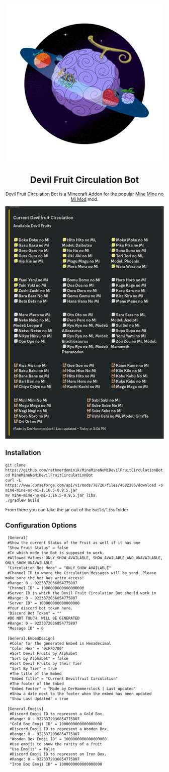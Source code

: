 <p align="center">
 <img src="src/main/resources/dfcirc.png" height="500" width="500"/>

<h1 align="center">Devil Fruit Circulation Bot</h1>

<p align="center"> Devil Fruit Circulation Bot is a Minecraft Addon for the popular <a href="https://www.curseforge.com/minecraft/mc-mods/mine-mine-no-mi"> Mine Mine no Mi Mod</a> mod.</p>

<p align="center">
 <img src="image.png"/>

## Installation

```
git clone https://github.com/rathmerdominik/MineMineNoMiDevilFruitCirculationBot.git
cd MineMineNoMiDevilFruitCirculationBot
curl -L https://www.curseforge.com/api/v1/mods/78726/files/4682386/download -o mine-mine-no-mi-1.16.5-0.9.5.jar
mv mine-mine-no-mi-1.16.5-0.9.5.jar libs
./gradlew build
```

From there you can take the jar out of the `build/libs` folder

## Configuration Options

```
 [General]
 #Show the current Status of the Fruit as well if it has one
 "Show Fruit Status" = false
 #In which mode the Bot is supposed to work.
 #Allowed Values: ONLY_SHOW_AVAILABLE, SHOW_AVAILABLE_AND_UNAVAILABLE, ONLY_SHOW_UNAVAILABLE
 "Circulation Bot Mode" = "ONLY_SHOW_AVAILABLE"
 #Channel ID to where the Circulation Messages will be send. Please make sure the bot has write access!
 #Range: 0 ~ 9223372036854775807
 "Channel ID" = 1000000000000000000
 #Server ID in which the Devil Fruit Circulation Bot should work in
 #Range: 0 ~ 9223372036854775807
 "Server ID" = 100000000000000000
 #Your discord bot token here.
 "Discord Bot Token" = ""
 #DO NOT TOUCH. WILL BE GENERATED
 #Range: 0 ~ 9223372036854775807
 "Message ID" = 0

 [General.EmbedDesign]
  #Color for the generated Embed in Hexadecimal
  "Color Hex" = "0xFFD700"
  #Sort Devil Fruits by Alphabet
  "Sort by Alphabet" = false
  #Sort Devil Fruits by their Tier
  "Sort By Tier" = true
  #The title of the Embed
  "Embed Title" = "Current Devilfruit Circulation"
  #The footer of the Embed
  "Embed Footer" = "Made by DerHammerclock | Last updated"
  #Show a date next to the footer when the embed has been updated
  "Show Last Updated" = true

 [General.Emojis]
  #Discord Emoji ID to represent a Gold Box.
  #Range: 0 ~ 9223372036854775807
  "Gold Box Emoji ID" = 1000000000000000000
  #Discord Emoji ID to represent a Wooden Box.
  #Range: 0 ~ 9223372036854775807
  "Wooden Box Emoji ID" = 1000000000000000000
  #Use emojis to show the rarity of a fruit
  "Use Emojis" = false
  #Discord Emoji ID to represent an Iron Box.
  #Range: 0 ~ 9223372036854775807
  "Iron Box Emoji ID" = 1000000000000000000
```

